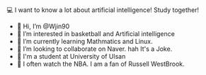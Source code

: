 
  💻 I want to know a lot about artificial intelligence! Study together!


- 👋 Hi, I’m @Wjin90
- 👀 I’m interested in basketball and Artificial intelligence
- 🌱 I’m currently learning Mathmatics and Linux.
- 💞️ I’m looking to collaborate on Naver. hah It's a Joke.
- 🏫 I'm a student at University of Ulsan
- 🏀 I often watch the NBA. I am a fan of Russell WestBrook.



